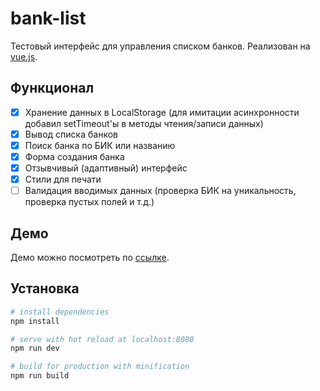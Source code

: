 # bank-list
Тестовый интерфейс для управления списком банков. Реализован на [vue.js](https://vuejs.org/).

## Функционал
- [x] Хранение данных в LocalStorage (для имитации асинхронности добавил setTimeout'ы в методы чтения/записи данных)
- [x] Вывод списка банков
- [x] Поиск банка по БИК или названию
- [x] Форма создания банка
- [x] Отзывчивый (адаптивный) интерфейс
- [x] Стили для печати
- [ ] Валидация вводимых данных (проверка БИК на уникальность, проверка пустых полей и т.д.)

## Демо
Демо можно посмотреть по [ссылке](https://ifelseapps.github.io/bank-list/).

## Установка
``` bash
# install dependencies
npm install

# serve with hot reload at localhost:8080
npm run dev

# build for production with minification
npm run build
```
